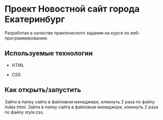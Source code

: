 # Проект Новостной сайт города Екатеринбург 

Разработан в качестве практического задания на курсе по веб-программированию 

## Используемые технологии

* HTML

* CSS 

## Как открыть/запустить

Зайти в папку сайта в файловом менеджере, кликнуть 2 раза по файлу index.html.
Зайти в папку сайта в файловом менеджере, кликнуть 2 раза по файлу style.css.
